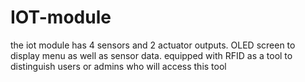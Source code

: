 # IOT-module
the iot module has 4 sensors and 2 actuator outputs.
OLED screen to display menu as well as sensor data.
equipped with RFID as a tool to distinguish users or admins who will access this tool
